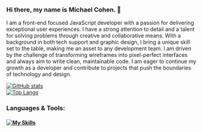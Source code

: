 ### Hi there, my name is Michael Cohen. 👋

I am a front-end focused JavaScript developer with a passion for delivering exceptional user experiences. I have a strong attention to detail and a talent for solving problems through creative and collaborative means. With a background in both tech support and graphic design, I bring a unique skill set to the table, making me an asset to any development team. I am driven by the challenge of transforming wireframes into pixel-perfect interfaces and always aim to write clean, maintainable code. I am eager to continue my growth as a developer and contribute to projects that push the boundaries of technology and design.

<!--
**mcohen2000/mcohen2000** is a ✨ _special_ ✨ repository because its `README.md` (this file) appears on your GitHub profile.

Here are some ideas to get you started:

- 🔭 I’m currently working on ...
- 🌱 I’m currently learning ...
- 👯 I’m looking to collaborate on ...
- 🤔 I’m looking for help with ...
- 💬 Ask me about ...
- 📫 How to reach me: ...
- 😄 Pronouns: ...
- ⚡ Fun fact: ...
-->


[![GitHub stats](https://github-readme-stats.vercel.app/api?username=mcohen2000&count_private=true&theme=tokyonight&show_icons=true)](https://github.com/anuraghazra/github-readme-stats)
<br>
[![Top Langs](https://github-readme-stats.vercel.app/api/top-langs/?username=mcohen2000&layout=compact&langs_count=8)](https://github.com/anuraghazra/github-readme-stats)


### Languages & Tools:
#### [![My Skills](https://skillicons.dev/icons?i=js,html,css,sass,react,nextjs,ts,bootstrap,materialui,express,mongodb,postgres,nodejs,vscode,netlify,ps,figma,svg,vite,git,github,java)](https://skillicons.dev)
